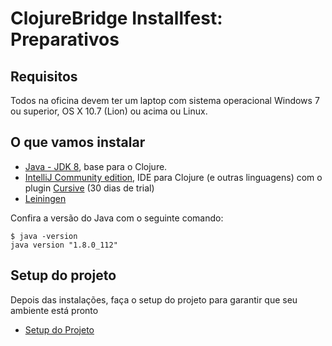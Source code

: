 ClojureBridge Installfest: Preparativos
===========================

## Requisitos

Todos na oficina devem ter um laptop com sistema operacional Windows 7 ou superior, OS X 10.7 (Lion) ou acima ou Linux.

## O que vamos instalar

* [Java - JDK 8](http://www.oracle.com/technetwork/java/javase/downloads/jdk8-downloads-2133151.html), base para o Clojure.
* [IntelliJ Community edition](https://www.jetbrains.com/idea/download/), IDE para Clojure (e outras linguagens) com o plugin [Cursive](https://cursive-ide.com/userguide/) (30 dias de trial)
* [Leiningen](https://leiningen.org)


Confira a versão do Java com o seguinte comando:
```
$ java -version
java version "1.8.0_112"
```

## Setup do projeto
Depois das instalações, faça o setup do projeto para garantir que seu ambiente está pronto
* [Setup do Projeto](docs/setup.md)
